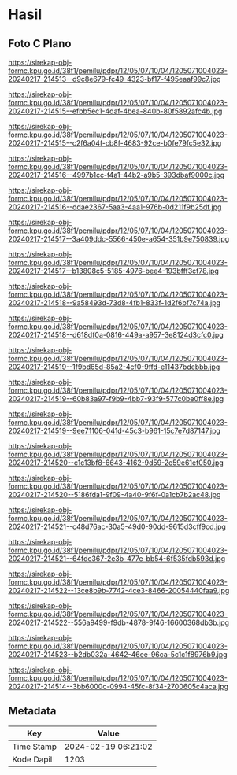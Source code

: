 # Hasil

## Foto C Plano

https://sirekap-obj-formc.kpu.go.id/38f1/pemilu/pdpr/12/05/07/10/04/1205071004023-20240217-214513--d9c8e679-fc49-4323-bf17-f495eaaf99c7.jpg

https://sirekap-obj-formc.kpu.go.id/38f1/pemilu/pdpr/12/05/07/10/04/1205071004023-20240217-214515--efbb5ec1-4daf-4bea-840b-80f5892afc4b.jpg

https://sirekap-obj-formc.kpu.go.id/38f1/pemilu/pdpr/12/05/07/10/04/1205071004023-20240217-214515--c2f6a04f-cb8f-4683-92ce-b0fe79fc5e32.jpg

https://sirekap-obj-formc.kpu.go.id/38f1/pemilu/pdpr/12/05/07/10/04/1205071004023-20240217-214516--4997b1cc-f4a1-44b2-a9b5-393dbaf9000c.jpg

https://sirekap-obj-formc.kpu.go.id/38f1/pemilu/pdpr/12/05/07/10/04/1205071004023-20240217-214516--ddae2367-5aa3-4aa1-976b-0d211f9b25df.jpg

https://sirekap-obj-formc.kpu.go.id/38f1/pemilu/pdpr/12/05/07/10/04/1205071004023-20240217-214517--3a409ddc-5566-450e-a654-351b9e750839.jpg

https://sirekap-obj-formc.kpu.go.id/38f1/pemilu/pdpr/12/05/07/10/04/1205071004023-20240217-214517--b13808c5-5185-4976-bee4-193bfff3cf78.jpg

https://sirekap-obj-formc.kpu.go.id/38f1/pemilu/pdpr/12/05/07/10/04/1205071004023-20240217-214518--9a58493d-73d8-4fb1-833f-1d2f6bf7c74a.jpg

https://sirekap-obj-formc.kpu.go.id/38f1/pemilu/pdpr/12/05/07/10/04/1205071004023-20240217-214518--d618df0a-0816-449a-a957-3e8124d3cfc0.jpg

https://sirekap-obj-formc.kpu.go.id/38f1/pemilu/pdpr/12/05/07/10/04/1205071004023-20240217-214519--1f9bd65d-85a2-4cf0-9ffd-e11437bdebbb.jpg

https://sirekap-obj-formc.kpu.go.id/38f1/pemilu/pdpr/12/05/07/10/04/1205071004023-20240217-214519--60b83a97-f9b9-4bb7-93f9-577c0be0ff8e.jpg

https://sirekap-obj-formc.kpu.go.id/38f1/pemilu/pdpr/12/05/07/10/04/1205071004023-20240217-214519--9ee71106-041d-45c3-b961-15c7e7d87147.jpg

https://sirekap-obj-formc.kpu.go.id/38f1/pemilu/pdpr/12/05/07/10/04/1205071004023-20240217-214520--c1c13bf8-6643-4162-9d59-2e59e61ef050.jpg

https://sirekap-obj-formc.kpu.go.id/38f1/pemilu/pdpr/12/05/07/10/04/1205071004023-20240217-214520--5186fda1-9f09-4a40-9f6f-0a1cb7b2ac48.jpg

https://sirekap-obj-formc.kpu.go.id/38f1/pemilu/pdpr/12/05/07/10/04/1205071004023-20240217-214521--c48d76ac-30a5-49d0-90dd-9615d3cff9cd.jpg

https://sirekap-obj-formc.kpu.go.id/38f1/pemilu/pdpr/12/05/07/10/04/1205071004023-20240217-214521--64fdc367-2e3b-477e-bb54-6f535fdb593d.jpg

https://sirekap-obj-formc.kpu.go.id/38f1/pemilu/pdpr/12/05/07/10/04/1205071004023-20240217-214522--13ce8b9b-7742-4ce3-8466-20054440faa9.jpg

https://sirekap-obj-formc.kpu.go.id/38f1/pemilu/pdpr/12/05/07/10/04/1205071004023-20240217-214522--556a9499-f9db-4878-9f46-16600368db3b.jpg

https://sirekap-obj-formc.kpu.go.id/38f1/pemilu/pdpr/12/05/07/10/04/1205071004023-20240217-214523--b2db032a-4642-46ee-96ca-5c1c1f8976b9.jpg

https://sirekap-obj-formc.kpu.go.id/38f1/pemilu/pdpr/12/05/07/10/04/1205071004023-20240217-214514--3bb6000c-0994-45fc-8f34-2700605c4aca.jpg


## Metadata

| Key        | Value               |
| ---------- | ------------------- |
| Time Stamp | 2024-02-19 06:21:02 |
| Kode Dapil | 1203                |



